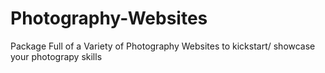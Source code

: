 # Photography-Websites
Package Full of a Variety of Photography Websites to kickstart/ showcase your photograpy skills
